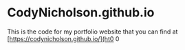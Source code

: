 # CodyNicholson.github.io
This is the code for my portfolio website that you can find at [https://codynicholson.github.io/](ht0
0
